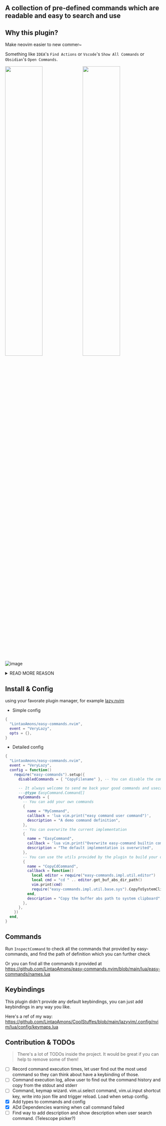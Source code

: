 ## A collection of pre-defined commands which are readable and easy to search and use

## Why this plugin?

Make neovim easier to new commer~

Something like `IDEA`'s `Find Actions` or `Vscode`'s `Show All Commands` or `Obsidian`'s `Open Commands`.

<p align="left">
<img src="https://github.com/LintaoAmons/easy-commands.nvim/assets/95092244/527c0f7b-9c5c-483b-9bed-11c9efdfea6c" width="49%">
<img src="https://github.com/LintaoAmons/easy-commands.nvim/assets/95092244/fcdb8643-3193-48b6-83f2-77016a4ed278" width="49%">
</p>

![image](https://github.com/LintaoAmons/easy-commands.nvim/assets/95092244/a067ad14-3665-49a9-91fe-3fc06d20794b)

<details>
<summary>READ MORE REASON</summary>
  
- Stability!
  - Commands acting like an interface layer can remain stable for your own workflow.
    - Neovim and its community are evolving rapidly, you may use different plugin to achieve to same goal in your workflow
    - However, switch plugins and rebind the keymappings can be time-consuming and cumbersome
    - Therefore, as long as your workflow remains the same, you can map abstract commands to your keys and care less about the actual implementation.
- Readable and Searchable commands
- Best solution to achieve one specific command (tring to be).
  - Sometimes it may be difficult for newcomers to find a nice plugin to perform an action, but you can search for commands and look into the underlying implementation to get an idea of what plugin you can use.
- Save your key mappings, but still make them easy to reach and use.
  - Not every command is frequently used. You don't need to map everything to a key binding, but you can still search for and trigger it when you need it once in a while.

</details>

## Install & Config

using your favorate plugin manager, for example [lazy.nvim](https://github.com/folke/lazy.nvim)

- Simple config

```lua
{
  "LintaoAmons/easy-commands.nvim",
  event = "VeryLazy",
  opts = {},
}
```

- Detailed config

````lua
{
  "LintaoAmons/easy-commands.nvim",
  event = "VeryLazy",
  config = function()
    require("easy-commands").setup({
      disabledCommands = { "CopyFilename" }, -- You can disable the commands you don't want

      -- It always welcome to send me back your good commands and usecases
      ---@type EasyCommand.Command[]
      myCommands = {
        -- You can add your own commands
        {
          name = "MyCommand",
          callback = 'lua vim.print("easy command user command")',
          description = "A demo command definition",
        },
        -- You can overwrite the current implementation
        {
          name = "EasyCommand",
          callback = 'lua vim.print("Overwrite easy-command builtin command")',
          description = "The default implementation is overwrited",
        },
        -- You can use the utils provided by the plugin to build your own command
        {
          name = "CopyCdCommand",
          callback = function()
            local editor = require("easy-commands.impl.util.editor")
            local cmd = "cd " .. editor.get_buf_abs_dir_path()
            vim.print(cmd)
            require("easy-commands.impl.util.base.sys").CopyToSystemClipboard(cmd)
          end,
          description = "Copy the buffer abs path to system clipboard",
        },
      },
    })
  end,
}
````

## Commands

Run `InspectCommand` to check all the commands that provided by easy-commands, and find the path of definition which you can further check

Or you can find all the commands it provided at https://github.com/LintaoAmons/easy-commands.nvim/blob/main/lua/easy-commands/names.lua

## Keybindings

This plugin didn't provide any default keybindings, you can just add keybindings in any way you like.

Here's a ref of my way: https://github.com/LintaoAmons/CoolStuffes/blob/main/lazyvim/.config/nvim/lua/config/keymaps.lua

## Contribution & TODOs

> There's a lot of TODOs inside the project. It would be great if you can help to remove some of them!

- [ ] Record command execution times, let user find out the most uesd command so they can think about have a keybinding of those.
- [ ] Command execution log, allow user to find out the command history and copy from the stdout and stderr
- [ ] Command, keymap wizard. vim.ui.select command, vim.ui.input shortcut key, write into json file and trigger reload. Load when setup config.
- [x] Add types to commands and config
- [x] ADd Dependencies warning when call command failed
- [ ] Find way to add description and show description when user search command. (Telescope picker?)
